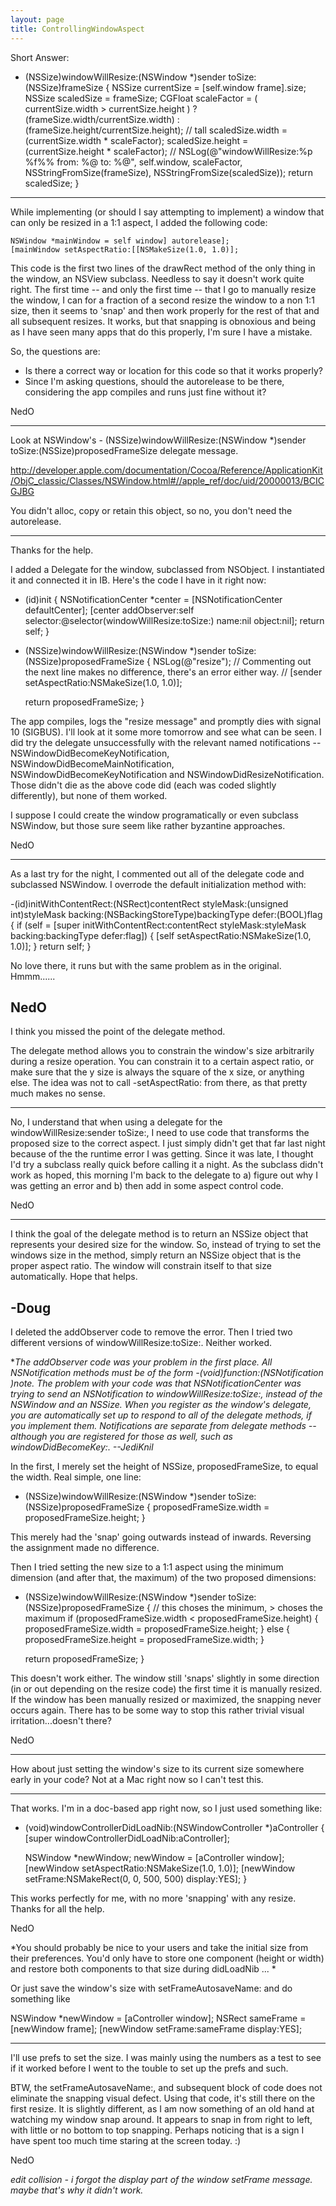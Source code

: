 ```yaml
---
layout: page
title: ControllingWindowAspect
---
```


Short Answer:

    
- (NSSize)windowWillResize:(NSWindow *)sender toSize:(NSSize)frameSize
{
    NSSize currentSize = [self.window frame].size;
    NSSize scaledSize = frameSize;
    CGFloat scaleFactor = ( currentSize.width > currentSize.height )
    	? (frameSize.width/currentSize.width)
        : (frameSize.height/currentSize.height); // tall
    scaledSize.width = (currentSize.width * scaleFactor);
    scaledSize.height = (currentSize.height * scaleFactor);
//    NSLog(@"windowWillResize:%p %f%% from: %@ to: %@", self.window, scaleFactor, NSStringFromSize(frameSize), NSStringFromSize(scaledSize));
    return scaledSize;
}



----

While implementing (or should I say attempting to implement) a window that can only be resized in a 1:1 aspect, I added the following code:

    
    NSWindow *mainWindow = self window] autorelease];
    [mainWindow setAspectRatio:[[NSMakeSize(1.0, 1.0)];


This code is the first two lines of the drawRect method of the only thing in the window, an NSView subclass. Needless to say it doesn't work quite right. The first time -- and only the first time -- that I go to manually resize the window, I can for a fraction of a second resize the window to a non 1:1 size, then it seems to 'snap' and then work properly for the rest of that and all subsequent resizes. It works, but that snapping is obnoxious and being as I have seen many apps that do this properly, I'm sure I have a mistake.

So, the questions are:

* Is there a correct way or location for this code so that it works properly?
* Since I'm asking questions, should the autorelease to be there, considering the app compiles and runs just fine without it?


NedO

----

Look at NSWindow's     - (NSSize)windowWillResize:(NSWindow *)sender toSize:(NSSize)proposedFrameSize delegate message.

http://developer.apple.com/documentation/Cocoa/Reference/ApplicationKit/ObjC_classic/Classes/NSWindow.html#//apple_ref/doc/uid/20000013/BCICGJBG

You didn't alloc, copy or retain this object, so no, you don't need the autorelease.

----

Thanks for the help.

I added a Delegate for the window, subclassed from NSObject. I instantiated it and connected it in IB. Here's the code I have in it right now:

    
- (id)init
{
    NSNotificationCenter *center = [NSNotificationCenter defaultCenter];
    [center addObserver:self
               selector:@selector(windowWillResize:toSize:)
                   name:nil
                 object:nil];
    return self;
}

- (NSSize)windowWillResize:(NSWindow *)sender toSize:(NSSize)proposedFrameSize
{
    NSLog(@"resize");
    // Commenting out the next line makes no difference, there's an error either way.
    // [sender setAspectRatio:NSMakeSize(1.0, 1.0)];

    return proposedFrameSize;
}


The app compiles, logs the "resize message" and promptly dies with signal 10 (SIGBUS). I'll look at it some more tomorrow and see what can be seen. I did try the delegate unsuccessfully with the relevant named notifications -- NSWindowDidBecomeKeyNotification, NSWindowDidBecomeMainNotification, NSWindowDidBecomeKeyNotification and NSWindowDidResizeNotification. Those didn't die as the above code did (each was coded slightly differently), but none of them worked.

I suppose I could create the window programatically or even subclass NSWindow, but those sure seem like rather byzantine approaches.

NedO

----
As a last try for the night, I commented out all of the delegate code and subclassed NSWindow. I overrode the default initialization method with:

    
-(id)initWithContentRect:(NSRect)contentRect styleMask:(unsigned int)styleMask backing:(NSBackingStoreType)backingType defer:(BOOL)flag
{
    if (self = [super initWithContentRect:contentRect styleMask:styleMask backing:backingType defer:flag])
    {
        [self setAspectRatio:NSMakeSize(1.0, 1.0)];
    }
    return self;
}

No love there, it runs but with the same problem as in the original. Hmmm......

NedO
----
I think you missed the point of the delegate method.

The delegate method allows you to constrain the window's size arbitrarily during a resize operation. You can constrain it to a certain aspect ratio, or make sure that the y size is always the square of the x size, or anything else. The idea was not to call     -setAspectRatio: from there, as that pretty much makes no sense.

----
No, I understand that when using a delegate for the windowWillResize:sender toSize:, I need to use code that transforms the proposed size to the correct aspect. I just simply didn't get that far last night because of the the runtime error I was getting. Since it was late, I thought I'd try a subclass really quick before calling it a night. As the subclass didn't work as hoped, this morning I'm back to the delegate to a) figure out why I was getting an error and b) then add in some aspect control code.

NedO

----
I think the goal of the delegate method is to return an NSSize object that represents your desired size for the window. So, instead of trying to set the windows size in the method, simply return an NSSize object that is the proper aspect ratio. The window will constrain itself to that size automatically. Hope that helps.

-Doug
----
I deleted the addObserver code to remove the error. Then I tried two different versions of windowWillResize:toSize:. Neither worked.

**The addObserver code was your problem in the first place. All NSNotification methods must be of the form     -(void)function:(NSNotification *)note. The problem with your code was that NSNotificationCenter was trying to send an NSNotification to windowWillResize:toSize:, instead of the NSWindow and an NSSize. When you register as the window's delegate, you are automatically set up to respond to all of the delegate methods, if you implement them. Notifications are separate from delegate methods -- although you are registered for those as well, such as windowDidBecomeKey:. --JediKnil**

In the first, I merely set the height of NSSize, proposedFrameSize, to equal the width. Real simple, one line:
    
- (NSSize)windowWillResize:(NSWindow *)sender toSize:(NSSize)proposedFrameSize
{
        proposedFrameSize.width = proposedFrameSize.height;
}

This merely had the 'snap' going outwards instead of inwards. Reversing the assignment made no difference.

Then I tried setting the new size to a 1:1 aspect using the minimum dimension (and after that, the maximum) of the two proposed dimensions:
    
- (NSSize)windowWillResize:(NSWindow *)sender toSize:(NSSize)proposedFrameSize
{
    // this choses the minimum, > choses the maximum
    if (proposedFrameSize.width < proposedFrameSize.height) {
        proposedFrameSize.width = proposedFrameSize.height;
    } else {
        proposedFrameSize.height = proposedFrameSize.width;
    }
            
    return proposedFrameSize;
}

This doesn't work either. The window still 'snaps' slightly in some direction (in or out depending on the resize code) the first time it is manually resized. If the window has been manually resized or maximized, the snapping never occurs again. There has to be some way to stop this rather trivial visual irritation...doesn't there?

NedO

----

How about just setting the window's size to its current size somewhere early in your code? Not at a Mac right now so I can't test this.

----
That works. I'm in a doc-based app right now, so I just used something like:
    
- (void)windowControllerDidLoadNib:(NSWindowController *)aController
{
    [super windowControllerDidLoadNib:aController];

    NSWindow *newWindow;
    newWindow = [aController window];
    [newWindow setAspectRatio:NSMakeSize(1.0, 1.0)];
    [newWindow setFrame:NSMakeRect(0, 0, 500, 500) display:YES];
}

This works perfectly for me, with no more 'snapping' with any resize. Thanks for all the help.

NedO

*You should probably be nice to your users and take the initial size from their preferences. You'd only have to store one component (height or width) and restore both components to that size during didLoadNib ... *

Or just save the window's size with     setFrameAutosaveName: and do something like
    
NSWindow *newWindow = [aController window];
NSRect sameFrame = [newWindow frame];
[newWindow setFrame:sameFrame display:YES];


----
I'll use prefs to set the size. I was mainly using the numbers as a test to see if it worked before I went to the touble to set up the prefs and such.

BTW, the setFrameAutosaveName:, and subsequent block of code does not eliminate the snapping visual defect.  Using that code, it's still there on the first resize. It is slightly different, as I am now something of an old hand at watching my window snap around. It appears to snap in from right to left, with little or no bottom to top snapping. Perhaps noticing that is a sign I have spent too much time staring at the screen today. :)

NedO

*edit collision - i forgot the display part of the window setFrame message. maybe that's why it didn't work.*

